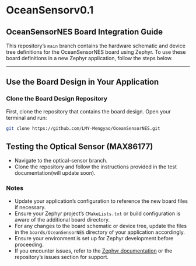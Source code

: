 # OceanSensorv0.1

## OceanSensorNES Board Integration Guide

This repository’s `main` branch contains the hardware schematic and device tree definitions for the OceanSensorNES board using Zephyr. To use these board definitions in a new Zephyr application, follow the steps below.

---

## Use the Board Design in Your Application

### Clone the Board Design Repository

First, clone the repository that contains the board design. Open your terminal and run:

```bash
git clone https://github.com/LMY-Mengyao/OceanSensorNES.git
```
## Testing the Optical Sensor (MAX86177)
- Navigate to the optical-sensor branch.
- Clone the repository and follow the instructions provided in the test documentation(will update soon).
### Notes
- Update your application’s configuration to reference the new board files if necessary.
- Ensure your Zephyr project’s `CMakeLists.txt` or build configuration is aware of the additional board directory.
- For any changes to the board schematic or device tree, update the files in the `boards/OceanSensorNES` directory of your application accordingly.
- Ensure your environment is set up for Zephyr development before proceeding.
- If you encounter issues, refer to the [Zephyr documentation](https://docs.zephyrproject.org/latest/) or the repository’s issues section for support.


